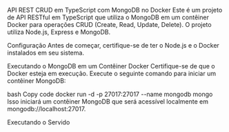 API REST CRUD em TypeScript com MongoDB no Docker
Este é um projeto de API RESTful em TypeScript que utiliza o MongoDB em um contêiner Docker para operações CRUD (Create, Read, Update, Delete). O projeto utiliza Node.js, Express e MongoDB.

Configuração
Antes de começar, certifique-se de ter o Node.js e o Docker instalados em seu sistema.

Executando o MongoDB em um Contêiner Docker
Certifique-se de que o Docker esteja em execução. Execute o seguinte comando para iniciar um contêiner MongoDB:

bash
Copy code
docker run -d -p 27017:27017 --name mongodb mongo
Isso iniciará um contêiner MongoDB que será acessível localmente em mongodb://localhost:27017.

Executando o Servido
